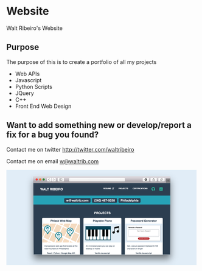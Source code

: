 # Website
Walt Ribeiro's Website

## Purpose
The purpose of this is to create a portfolio of all my projects
- Web APIs
- Javascript
- Python Scripts
- JQuery
- C++
- Front End Web Design

## Want to add something new or develop/report a fix for a bug you found?
Contact me on twitter http://twitter.com/waltribeiro

Contact me on email w@waltrib.com 

![Music](img/portfolio/250-browser-2.png)